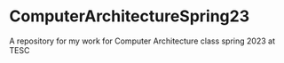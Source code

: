 # ComputerArchitectureSpring23
A repository for my work for Computer Architecture class spring 2023 at TESC
